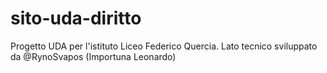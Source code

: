 # sito-uda-diritto
Progetto UDA per l'istituto Liceo Federico Quercia. Lato tecnico sviluppato da @RynoSvapos (Importuna Leonardo)
